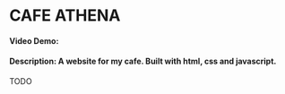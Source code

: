 # CAFE ATHENA
#### Video Demo:  <URL HERE>
#### Description: A website for my cafe. Built with html, css and javascript.
TODO
